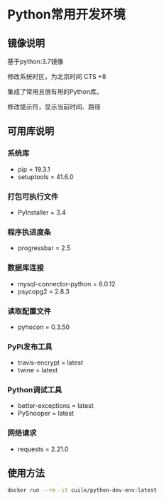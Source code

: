 # Python常用开发环境

## 镜像说明

基于python:3.7镜像

修改系统时区，为北京时间 CTS +8

集成了常用且很有用的Python库。

修改提示符，显示当前时间、路径

## 可用库说明

### 系统库

- pip = 19.3.1
- setuptools = 41.6.0

### 打包可执行文件

- PyInstaller = 3.4

### 程序执进度条

- progressbar = 2.5

### 数据库连接

- mysql-connector-python = 8.0.12
- psycopg2 = 2.8.3

### 读取配置文件

- pyhocon = 0.3.50

### PyPi发布工具

- travis-encrypt = latest
- twine = latest

### Python调试工具

- better-exceptions = latest
- PySnooper = latest

### 网络请求

- requests = 2.21.0

## 使用方法

```bash
docker run --rm -it cuile/python-dev-env:latest
```
